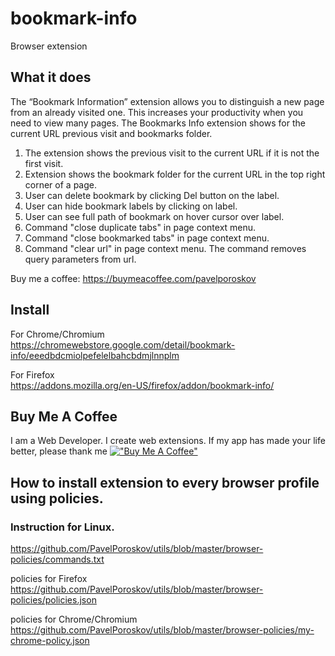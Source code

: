 # bookmark-info
Browser extension

## What it does

The “Bookmark Information” extension allows you to distinguish a new page from an already visited one. 
This increases your productivity when you need to view many pages.
The Bookmarks Info extension shows for the current URL previous visit and bookmarks folder. 

1) The extension shows the previous visit to the current URL if it is not the first visit.
2) Extension shows the bookmark folder for the current URL in the top right corner of a page.
3) User can delete bookmark by clicking Del button on the label.
4) User can hide bookmark labels by clicking on label.
5) User can see full path of bookmark on hover cursor over label.
6) Command "close duplicate tabs" in page context menu.
7) Command "close bookmarked tabs" in page context menu.
8) Command "clear url" in page context menu. The command removes query parameters from url.

Buy me a coffee:
https://buymeacoffee.com/pavelporoskov

## Install  
For Chrome/Chromium  
https://chromewebstore.google.com/detail/bookmark-info/eeedbdcmiolpefelelbahcbdmjlnnplm

For Firefox  
https://addons.mozilla.org/en-US/firefox/addon/bookmark-info/

## Buy Me A Coffee
I am a Web Developer. I create web extensions.
If my app has made your life better, please thank me
[!["Buy Me A Coffee"](https://www.buymeacoffee.com/assets/img/custom_images/orange_img.png)](https://buymeacoffee.com/pavelporoskov)

## How to install extension to every browser profile using policies.  
### Instruction for Linux. 
https://github.com/PavelPoroskov/utils/blob/master/browser-policies/commands.txt

policies for Firefox  
https://github.com/PavelPoroskov/utils/blob/master/browser-policies/policies.json  

policies for Chrome/Chromium  
https://github.com/PavelPoroskov/utils/blob/master/browser-policies/my-chrome-policy.json
